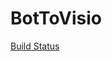 # BotToVisio

 [Build Status](https://dev.azure.com/LinkeD365-DevOps/XrmToolBox%20Tools/_build/latest?definitionId=36&branchName=main)
